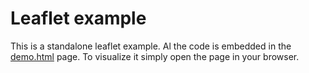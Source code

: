 # Leaflet example

This is a standalone leaflet example.
Al the code is embedded in the [demo.html](./demo.html) page. 
To visualize it simply open the page in your browser.
